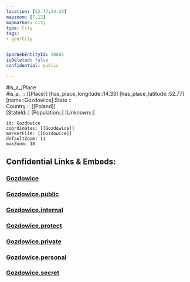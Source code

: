```yaml
---
location: [52.77,14.33] 
mapzoom: [7,12] 
mapmarker: city 
type: City
tags:
- geo/City


SpocWebEntityId: 30665
isDeleted: false
confidential: public

---
```

#is_a_/Place  
#is_a_ :: [[Place]] 
[has_place_longitude::14.33] 
[has_place_latitude::52.77] 
[name::Gozdowice] 
State ::  
Country :: [[Poland]]  
[StateId::] 
[Population::] 
[Unknown::] 


```leaflet
id: Gozdowice
coordinates: [[Gozdowice]] 
markerFile: [[Gozdowice]] 
defaultZoom: 11 
maxZoom: 18
```


## Confidential Links & Embeds: 

### [Gozdowice](/_Standards/Earth/Continent/Europe/Europe~East/Poland/Provinces~Poland/West_Pomeranian/City/Gozdowice.md) 

### [Gozdowice.public](/_public/Earth/Continent/Europe/Europe~East/Poland/Provinces~Poland/West_Pomeranian/City/Gozdowice.public.md) 

### [Gozdowice.internal](/_internal/Earth/Continent/Europe/Europe~East/Poland/Provinces~Poland/West_Pomeranian/City/Gozdowice.internal.md) 

### [Gozdowice.protect](/_protect/Earth/Continent/Europe/Europe~East/Poland/Provinces~Poland/West_Pomeranian/City/Gozdowice.protect.md) 

### [Gozdowice.private](/_private/Earth/Continent/Europe/Europe~East/Poland/Provinces~Poland/West_Pomeranian/City/Gozdowice.private.md) 

### [Gozdowice.personal](/_personal/Earth/Continent/Europe/Europe~East/Poland/Provinces~Poland/West_Pomeranian/City/Gozdowice.personal.md) 

### [Gozdowice.secret](/_secret/Earth/Continent/Europe/Europe~East/Poland/Provinces~Poland/West_Pomeranian/City/Gozdowice.secret.md)

